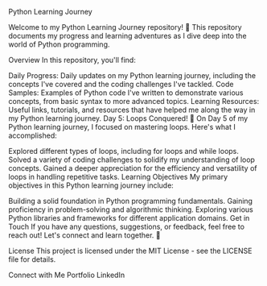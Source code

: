 Python Learning Journey

Welcome to my Python Learning Journey repository! 🐍 This repository documents my progress and learning adventures as I dive deep into the world of Python programming.

Overview
In this repository, you'll find:

Daily Progress: Daily updates on my Python learning journey, including the concepts I've covered and the coding challenges I've tackled.
Code Samples: Examples of Python code I've written to demonstrate various concepts, from basic syntax to more advanced topics.
Learning Resources: Useful links, tutorials, and resources that have helped me along the way in my Python learning journey.
Day 5: Loops Conquered! 🎉
On Day 5 of my Python learning journey, I focused on mastering loops. Here's what I accomplished:

Explored different types of loops, including for loops and while loops.
Solved a variety of coding challenges to solidify my understanding of loop concepts.
Gained a deeper appreciation for the efficiency and versatility of loops in handling repetitive tasks.
Learning Objectives
My primary objectives in this Python learning journey include:

Building a solid foundation in Python programming fundamentals.
Gaining proficiency in problem-solving and algorithmic thinking.
Exploring various Python libraries and frameworks for different application domains.
Get in Touch
If you have any questions, suggestions, or feedback, feel free to reach out! Let's connect and learn together. 🚀


License
This project is licensed under the MIT License - see the LICENSE file for details.

Connect with Me
Portfolio
LinkedIn

